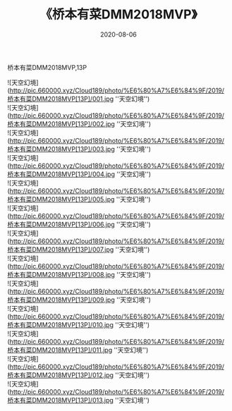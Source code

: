 ﻿---
layout: post
title:  《桥本有菜DMM2018MVP》
date:   2020-08-06
img: http://pic.660000.xyz/Cloud189/photo/%E6%80%A7%E6%84%9F/2019/桥本有菜DMM2018MVP[13P]/000.jpg
categories: [美女, 性感, 泳衣]
---

桥本有菜DMM2018MVP,13P

![天空幻境](http://pic.660000.xyz/Cloud189/photo/%E6%80%A7%E6%84%9F/2019/桥本有菜DMM2018MVP[13P]/001.jpg ''天空幻境'') <br>
![天空幻境](http://pic.660000.xyz/Cloud189/photo/%E6%80%A7%E6%84%9F/2019/桥本有菜DMM2018MVP[13P]/002.jpg ''天空幻境'') <br>
![天空幻境](http://pic.660000.xyz/Cloud189/photo/%E6%80%A7%E6%84%9F/2019/桥本有菜DMM2018MVP[13P]/003.jpg ''天空幻境'') <br>
![天空幻境](http://pic.660000.xyz/Cloud189/photo/%E6%80%A7%E6%84%9F/2019/桥本有菜DMM2018MVP[13P]/004.jpg ''天空幻境'') <br>
![天空幻境](http://pic.660000.xyz/Cloud189/photo/%E6%80%A7%E6%84%9F/2019/桥本有菜DMM2018MVP[13P]/005.jpg ''天空幻境'') <br>
![天空幻境](http://pic.660000.xyz/Cloud189/photo/%E6%80%A7%E6%84%9F/2019/桥本有菜DMM2018MVP[13P]/006.jpg ''天空幻境'') <br>
![天空幻境](http://pic.660000.xyz/Cloud189/photo/%E6%80%A7%E6%84%9F/2019/桥本有菜DMM2018MVP[13P]/007.jpg ''天空幻境'') <br>
![天空幻境](http://pic.660000.xyz/Cloud189/photo/%E6%80%A7%E6%84%9F/2019/桥本有菜DMM2018MVP[13P]/008.jpg ''天空幻境'') <br>
![天空幻境](http://pic.660000.xyz/Cloud189/photo/%E6%80%A7%E6%84%9F/2019/桥本有菜DMM2018MVP[13P]/009.jpg ''天空幻境'') <br>
![天空幻境](http://pic.660000.xyz/Cloud189/photo/%E6%80%A7%E6%84%9F/2019/桥本有菜DMM2018MVP[13P]/010.jpg ''天空幻境'') <br>
![天空幻境](http://pic.660000.xyz/Cloud189/photo/%E6%80%A7%E6%84%9F/2019/桥本有菜DMM2018MVP[13P]/011.jpg ''天空幻境'') <br>
![天空幻境](http://pic.660000.xyz/Cloud189/photo/%E6%80%A7%E6%84%9F/2019/桥本有菜DMM2018MVP[13P]/012.jpg ''天空幻境'') <br>
![天空幻境](http://pic.660000.xyz/Cloud189/photo/%E6%80%A7%E6%84%9F/2019/桥本有菜DMM2018MVP[13P]/013.jpg ''天空幻境'') <br>
